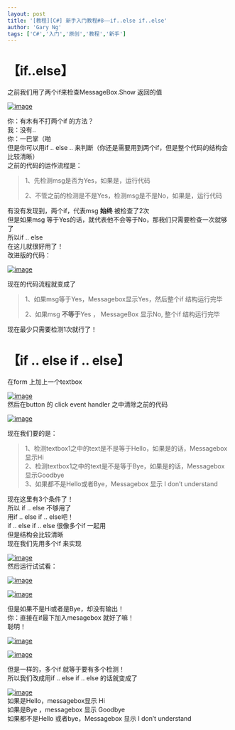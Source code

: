 ```yaml
---
layout: post
title: '[教程][C#] 新手入门教程#8——if..else if..else'
author: 'Gary Ng'
tags: ['C#','入门','原创','教程','新手']
---
```


# 【if..else】

之前我们用了两个if来检查MessageBox.Show 返回的值  

[![image](http://lh6.ggpht.com/-W_pVGjx76B0/UoBvgudrhXI/AAAAAAAAFmU/PYwVc0rNnHg/image_thumb.png?imgmax=800 "image")](http://lh4.ggpht.com/-oSjl3bt6Zfs/UoBvf4hAMNI/AAAAAAAAFmM/dmdIbON0Odc/s1600-h/image%25255B2%25255D.png)  
  
 你：有木有不打两个if 的方法？  
 我：没有..  
 你：一巴掌（啪  
 但是你可以用if .. else ..
来判断（你还是需要用到两个if，但是整个代码的结构会比较清晰）  
 之前的代码的运作流程是：  

> 1、先检测msg是否为Yes，如果是，运行代码  
>   
>  2、不管之前的检测是不是Yes，检测msg是不是No，如果是，运行代码

有没有发现到，两个if，代表msg **始终** 被检查了2次  
 但是如果msg
等于Yes的话，就代表他不会等于No，那我们只需要检查一次就够了  
 所以if .. else  
 在这儿就很好用了！  
 改进版的代码：  

[![image](http://lh3.ggpht.com/-SB-2mYcWyxA/UoBvhztf1DI/AAAAAAAAFmk/PpsDVApJ198/image_thumb%25255B1%25255D.png?imgmax=800 "image")](http://lh5.ggpht.com/-L7y6xSUksOI/UoBvhJj4q0I/AAAAAAAAFmc/F5ZrxIza9po/s1600-h/image%25255B5%25255D.png)  
  
 现在的代码流程就变成了  

> 1、如果msg等于Yes，Messagebox显示Yes，然后整个if 结构运行完毕  
>   
>  2、如果msg **不等于**Yes ， MessageBox 显示No, 整个if 结构运行完毕

现在最少只需要检测1次就行了！  
  

# 【if .. else if .. else】

  
 在form 上加上一个textbox  

[![image](http://lh3.ggpht.com/-vzER_Q5Z4JY/UoBvjHqCy0I/AAAAAAAAFm0/7F2Jos3gwTo/image_thumb%25255B2%25255D.png?imgmax=800 "image")](http://lh6.ggpht.com/-K8-VbXXtOTE/UoBviT6Q-BI/AAAAAAAAFms/hQFBQ7TQ-k0/s1600-h/image%25255B8%25255D.png)  
 然后在button 的 click event handler 之中清除之前的代码  

[![image](http://lh3.ggpht.com/-Y4HkctwZtkI/UoBvkTwhLSI/AAAAAAAAFnA/ZNR07FYW8Lw/image_thumb%25255B3%25255D.png?imgmax=800 "image")](http://lh3.ggpht.com/-now8hRHMZiY/UoBvjt40LsI/AAAAAAAAFm8/_yCrCGRU-FQ/s1600-h/image%25255B11%25255D.png)  
  
 现在我们要的是：  

> 1、检测textbox1之中的text是不是等于Hello，如果是的话，Messagebox
> 显示Hi  
>  2、检测textbox1之中的text是不是等于Bye，如果是的话，Messagebox
> 显示Goodbye  
>  3、如果都不是Hello或者Bye，Messagebox 显示 I don’t understand

现在这里有3个条件了！  
 所以 if .. else 不够用了  
 用if .. else if .. else吧！  
 if .. else if .. else 很像多个if 一起用  
 但是结构会比较清晰  
 现在我们先用多个if 来实现  

[![image](http://lh5.ggpht.com/-zLqxjPXGzXI/UoBvlsLmvaI/AAAAAAAAFnU/E14MuthH-88/image_thumb%25255B4%25255D.png?imgmax=800 "image")](http://lh4.ggpht.com/-GArclyGLWhE/UoBvk5DAJAI/AAAAAAAAFnI/Zt1ezZvZ5vk/s1600-h/image%25255B14%25255D.png)  
 然后运行试试看：  

[![image](http://lh6.ggpht.com/-lIMnGkH4J00/UoBvm3jCBpI/AAAAAAAAFnk/Wa3U2K9DncU/image_thumb%25255B5%25255D.png?imgmax=800 "image")](http://lh3.ggpht.com/-X7gj6q0OKi0/UoBvmNaek5I/AAAAAAAAFnc/nap7fbkEaqI/s1600-h/image%25255B17%25255D.png)  

[![image](http://lh6.ggpht.com/-JreTaQzy2Ag/UoBvoE8hZcI/AAAAAAAAFn0/RGDqay8GMUI/image_thumb%25255B6%25255D.png?imgmax=800 "image")](http://lh4.ggpht.com/-Km7nKCc3GSM/UoBvnUhSe0I/AAAAAAAAFns/1LD6C_Z4zJ4/s1600-h/image%25255B20%25255D.png)  
  
 但是如果不是Hi或者是Bye，却没有输出！  
 你：直接在if最下加入mesagebox 就好了嘛！  
 聪明！  

[![image](http://lh4.ggpht.com/-D9MQF5QOENM/UoBvpvXhMoI/AAAAAAAAFoE/Wmwh3I3M7sU/image_thumb%25255B8%25255D.png?imgmax=800 "image")](http://lh4.ggpht.com/-ctOOsp0z3nw/UoBvo5B85zI/AAAAAAAAFn8/8ph1erMPPwk/s1600-h/image%25255B26%25255D.png)  
  

[![image](http://lh5.ggpht.com/-VdpEO59rqts/UoBvq84xh7I/AAAAAAAAFoU/AlKM8arOgM0/image_thumb%25255B9%25255D.png?imgmax=800 "image")](http://lh3.ggpht.com/-MMkXUw0wxcI/UoBvqKDONKI/AAAAAAAAFoM/z87Wh7WdF18/s1600-h/image%25255B29%25255D.png)  
  
 但是一样的，多个if 就等于要有多个检测！  
 所以我们改成用if .. else if .. else 的话就变成了  

[![image](http://lh6.ggpht.com/-8_pAkq5YBRY/UoBvr_0Oa6I/AAAAAAAAFok/dj0vgQdcxCE/image_thumb%25255B10%25255D.png?imgmax=800 "image")](http://lh6.ggpht.com/-OmgkLR3NmFk/UoBvrYy4kkI/AAAAAAAAFoY/So58204GjJ4/s1600-h/image%25255B32%25255D.png)  
 如果是Hello，messagebox显示 Hi  
 如果是Bye ，messagebox 显示 Goodbye  
 如果都不是Hello 或者bye，Messagebox 显示 I don’t understand


